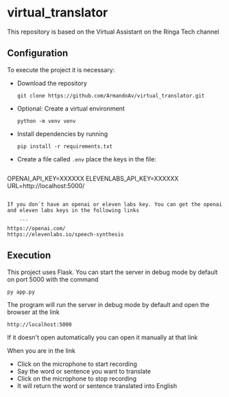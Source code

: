 # virtual_translator

This repository is based on the Virtual Assistant on the Ringa Tech channel

## Configuration

To execute the project it is necessary:

- Download the repository

	```git clone https://github.com/ArmandoAv/virtual_translator.git```

- Optional: Create a virtual environment

	```python -m venv venv```

- Install dependencies by running

	```pip install -r requirements.txt```

- Create a file called ```.env``` place the keys in the file:

	```
OPENAI_API_KEY=XXXXXX
ELEVENLABS_API_KEY=XXXXXX
URL=http://localhost:5000/
```

If you don´t have an openai or eleven labs key. You can get the openai and eleven labs keys in the following links

	```
https://openai.com/
https://elevenlabs.io/speech-synthesis
```
		
## Execution

This project uses Flask. You can start the server in debug mode by default on port 5000 with the command

```py app.py```

The program will run the server in debug mode by default and open the browser at the link 

```http://localhost:5000```
	
If it doesn't open automatically you can open it manually at that link

When you are in the link

- Click on the microphone to start recording
- Say the word or sentence you want to translate
- Click on the microphone to stop recording
- It will return the word or sentence translated into English
